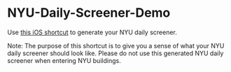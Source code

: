 # NYU-Daily-Screener-Demo
Use [this iOS shortcut](https://www.icloud.com/shortcuts/85732ffccd964155802ca3cec823afe5) to generate your NYU daily screener.

Note: The purpose of this shortcut is to give you a sense of what your NYU daily screener should look like. Please do not use this generated NYU daily screener when entering NYU buildings.
